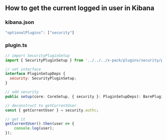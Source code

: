 ## How to get the current logged in user in Kibana

### kibana.json

```javascript
"optionalPlugins": ["security"]
```

### plugin.ts

```javascript
// import SecurityPluginSetup
import { SecurityPluginSetup } from '../../../x-pack/plugins/security/public';

// set interface
interface PluginSetupDeps {
  security: SecurityPluginSetup;
}

// add security
public setup(core: CoreSetup, { security }: PluginSetupDeps): BarePluginSetup

// deconstruct to getCurrentUser
const { getCurrentUser } = security.authc;

// get it
getCurrentUser().then(user => {
    console.log(user);
});

```